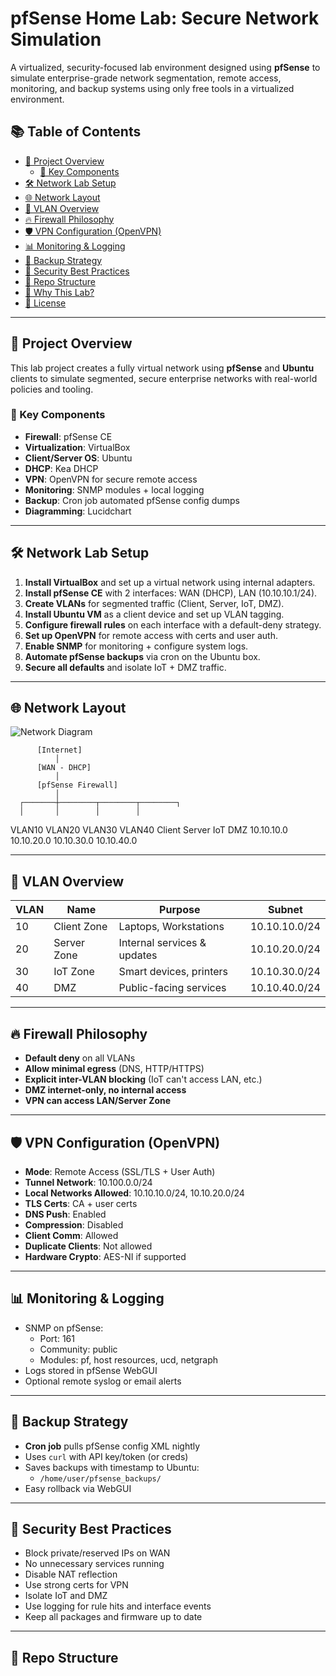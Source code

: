 # pfSense Home Lab: Secure Network Simulation

A virtualized, security-focused lab environment designed using **pfSense** to simulate enterprise-grade network segmentation, remote access, monitoring, and backup systems using only free tools in a virtualized environment.

## 📚 Table of Contents

- [🧰 Project Overview](#-project-overview)
  - [🔑 Key Components](#-key-components)
- [🛠️ Network Lab Setup](#️-network-lab-setup)
- [🌐 Network Layout](#-network-layout)
- [🧩 VLAN Overview](#-vlan-overview)
- [🔥 Firewall Philosophy](#-firewall-philosophy)
- [🛡️ VPN Configuration (OpenVPN)](#️-vpn-configuration-openvpn)
- [📊 Monitoring & Logging](#-monitoring--logging)
- [💾 Backup Strategy](#-backup-strategy)
- [🔐 Security Best Practices](#-security-best-practices)
- [📂 Repo Structure](#-repo-structure)
- [🔎 Why This Lab?](#-why-this-lab)
- [📝 License](#-license)

---

## 🧰 Project Overview

This lab project creates a fully virtual network using **pfSense** and **Ubuntu** clients to simulate segmented, secure enterprise networks with real-world policies and tooling.

### 🔑 Key Components

- **Firewall**: pfSense CE
- **Virtualization**: VirtualBox
- **Client/Server OS**: Ubuntu
- **DHCP**: Kea DHCP
- **VPN**: OpenVPN for secure remote access
- **Monitoring**: SNMP modules + local logging
- **Backup**: Cron job automated pfSense config dumps
- **Diagramming**: Lucidchart

---

## 🛠️ Network Lab Setup

1. **Install VirtualBox** and set up a virtual network using internal adapters.
2. **Install pfSense CE** with 2 interfaces: WAN (DHCP), LAN (10.10.10.1/24).
3. **Create VLANs** for segmented traffic (Client, Server, IoT, DMZ).
4. **Install Ubuntu VM** as a client device and set up VLAN tagging.
5. **Configure firewall rules** on each interface with a default-deny strategy.
6. **Set up OpenVPN** for remote access with certs and user auth.
7. **Enable SNMP** for monitoring + configure system logs.
8. **Automate pfSense backups** via cron on the Ubuntu box.
9. **Secure all defaults** and isolate IoT + DMZ traffic.

---

## 🌐 Network Layout
![Network Diagram](https://github.com/user-attachments/assets/c3a850a0-6082-4874-9cde-dad1f822edb9)

          [Internet]
              │
          [WAN - DHCP]
              │
          [pfSense Firewall]
              │
      ┌───────┼────────┬────────┬────────┐
      │       │        │        │
   VLAN10   VLAN20   VLAN30   VLAN40
   Client   Server    IoT      DMZ
10.10.10.0 10.10.20.0 10.10.30.0 10.10.40.0

---

## 🧩 VLAN Overview

| VLAN  | Name        | Purpose                      | Subnet         |
|-------|-------------|------------------------------|----------------|
| 10    | Client Zone | Laptops, Workstations        | 10.10.10.0/24  |
| 20    | Server Zone | Internal services & updates  | 10.10.20.0/24  |
| 30    | IoT Zone    | Smart devices, printers      | 10.10.30.0/24  |
| 40    | DMZ         | Public-facing services       | 10.10.40.0/24  |

---

## 🔥 Firewall Philosophy

- **Default deny** on all VLANs
- **Allow minimal egress** (DNS, HTTP/HTTPS)
- **Explicit inter-VLAN blocking** (IoT can't access LAN, etc.)
- **DMZ internet-only, no internal access**
- **VPN can access LAN/Server Zone**

---

## 🛡️ VPN Configuration (OpenVPN)

- **Mode**: Remote Access (SSL/TLS + User Auth)
- **Tunnel Network**: 10.100.0.0/24
- **Local Networks Allowed**: 10.10.10.0/24, 10.10.20.0/24
- **TLS Certs**: CA + user certs
- **DNS Push**: Enabled
- **Compression**: Disabled
- **Client Comm**: Allowed
- **Duplicate Clients**: Not allowed
- **Hardware Crypto**: AES-NI if supported

---

## 📊 Monitoring & Logging

- SNMP on pfSense:
  - Port: 161
  - Community: public
  - Modules: pf, host resources, ucd, netgraph
- Logs stored in pfSense WebGUI
- Optional remote syslog or email alerts

---

## 💾 Backup Strategy

- **Cron job** pulls pfSense config XML nightly
- Uses `curl` with API key/token (or creds)
- Saves backups with timestamp to Ubuntu:
  - `/home/user/pfsense_backups/`
- Easy rollback via WebGUI

---

## 🔐 Security Best Practices

- Block private/reserved IPs on WAN
- No unnecessary services running
- Disable NAT reflection
- Use strong certs for VPN
- Isolate IoT and DMZ
- Use logging for rule hits and interface events
- Keep all packages and firmware up to date

---

## 📂 Repo Structure

